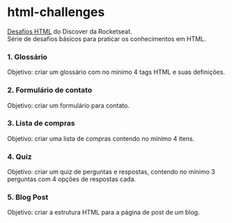 # html-challenges

<a href="https://app.rocketseat.com.br/discover/challenges/html-challenge">Desafios HTML</a> do Discover da Rocketseat. <br>
Série de desafios básicos para praticar os conhecimentos em HTML. <br>

### 1. Glossário
Objetivo: criar um glossário com no mínimo 4 tags HTML e suas definições.

### 2. Formulário de contato
Objetivo: criar um formulário para contato.

### 3. Lista de compras
Objetivo: criar uma lista de compras contendo no mínimo 4 itens.

### 4. Quiz
Objetivo: criar um quiz de perguntas e respostas, contendo no mínimo 3 perguntas com 4 opções de respostas cada.

### 5. Blog Post
Objetivo: criar a estrutura HTML para a página de post de um blog.
